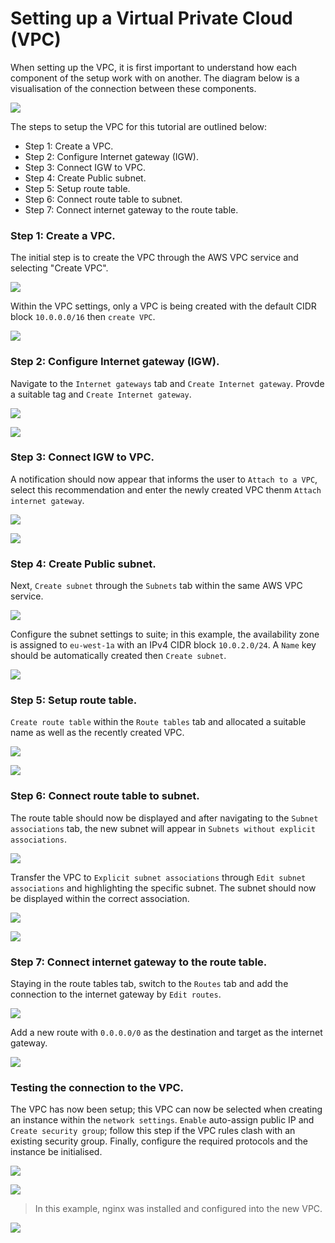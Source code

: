 # Setting up a Virtual Private Cloud (VPC)

When setting up the VPC, it is first important to understand how each component of the setup work with on another. The diagram below is a visualisation of the connection between these components. 

![](vpc/vpc.png)

The steps to setup the VPC for this tutorial are outlined below:

- Step 1: Create a VPC.
- Step 2: Configure Internet gateway (IGW).
- Step 3: Connect IGW to VPC.
- Step 4: Create Public subnet.
- Step 5: Setup route table.
- Step 6: Connect route table to subnet.
- Step 7: Connect internet gateway to the route table.

### **Step 1: Create a VPC.**

The initial step is to create the VPC through the AWS VPC service and selecting "Create VPC".

![](vpc/1-create.PNG)

Within the VPC settings, only a VPC is being created with the default CIDR block `10.0.0.0/16` then `create VPC`.

![](vpc/2-vpc.PNG)

### **Step 2: Configure Internet gateway (IGW).**

Navigate to the `Internet gateways` tab and `Create Internet gateway`. Provde a suitable tag and `Create Internet gateway`.

![](vpc/3.PNG)

![](vpc/4.PNG)

### **Step 3: Connect IGW to VPC.**

A notification should now appear that informs the user to `Attach to a VPC`, select this recommendation and enter the newly created VPC thenm `Attach internet gateway`.

![](vpc/5.PNG)

![](vpc/6.PNG)

### **Step 4: Create Public subnet.**

Next, `Create subnet` through the `Subnets` tab within the same AWS VPC service.

![](vpc/7.PNG)

Configure the subnet settings to suite; in this example, the availability zone is assigned to `eu-west-1a` with an IPv4 CIDR block `10.0.2.0/24`. A `Name` key should be automatically created then `Create subnet`.

![](vpc/8.PNG)

### **Step 5: Setup route table.**

`Create route table` within the `Route tables` tab and allocated a suitable name as well as the recently created VPC.

![](vpc/9.PNG)

![](vpc/10.PNG)

### **Step 6: Connect route table to subnet.**

The route table should now be displayed and after navigating to the `Subnet associations` tab, the new subnet will appear in `Subnets without explicit associations`.

![](vpc/11.PNG)

Transfer the VPC to `Explicit subnet associations` through `Edit subnet associations` and highlighting the specific subnet. The subnet should now be displayed within the correct association.

![](vpc/12.PNG)

![](vpc/13.PNG)

### **Step 7: Connect internet gateway to the route table.**

Staying in the route tables tab, switch to the `Routes` tab and add the connection to the internet gateway by `Edit routes`.

![](vpc/14.PNG)

Add a new route with `0.0.0.0/0` as the destination and target as the internet gateway.

![](vpc/15.PNG)

### **Testing the connection to the VPC.**

The VPC has now been setup; this VPC can now be selected when creating an instance within the `network settings`. `Enable` auto-assign public IP and `Create security group`; follow this step if the VPC rules clash with an existing security group. Finally, configure the required protocols and the instance be initialised.

![](vpc/16.PNG)

![](vpc/17.PNG)

 >In this example, nginx was installed and configured into the new VPC.

![](vpc/18.PNG)